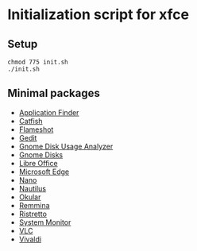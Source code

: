 # Initialization script for xfce

## Setup
```
chmod 775 init.sh
./init.sh
```

## Minimal packages
- [Application Finder](https://docs.xfce.org/xfce/xfce4-appfinder/start)
- [Catfish](https://docs.xfce.org/apps/catfish/start)
- [Flameshot](https://flameshot.org)
- [Gedit](https://gedit-technology.github.io/apps/gedit/)
- [Gnome Disk Usage Analyzer](https://flathub.org/apps/org.gnome.baobab)
- [Gnome Disks](https://apps.gnome.org/en-GB/DiskUtility/)
- [Libre Office](https://www.libreoffice.org)
- [Microsoft Edge](https://www.microsoft.com/en-us/edge)
- [Nano](https://www.nano-editor.org)
- [Nautilus](https://apps.gnome.org/en-GB/Nautilus/)
- [Okular](https://okular.kde.org)
- [Remmina](https://remmina.org)
- [Ristretto](https://docs.xfce.org/apps/ristretto/start)
- [System Monitor](https://apps.gnome.org/en-GB/SystemMonitor/)
- [VLC](https://www.videolan.org)
- [Vivaldi](https://vivaldi.com)